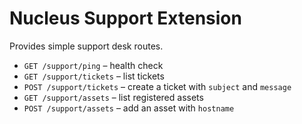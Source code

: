 # Nucleus Support Extension

Provides simple support desk routes.

* `GET /support/ping` – health check
* `GET /support/tickets` – list tickets
* `POST /support/tickets` – create a ticket with `subject` and `message`
* `GET /support/assets` – list registered assets
* `POST /support/assets` – add an asset with `hostname`
